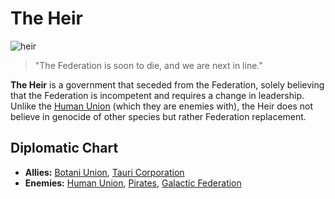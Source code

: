 # The Heir

![heir](/images/flags/heir.png)

> "The Federation is soon to die, and we are next in line."

**The Heir** is a government that seceded from the Federation, solely believing that the Federation is incompetent and requires a change in leadership. Unlike the [Human Union](human_union) (which they are enemies with), the Heir does not believe in genocide of other species but rather Federation replacement.

## Diplomatic Chart

- **Allies:** [Botani Union](../organization/botani.md), [Tauri Corporation](../companies/tauri.md)
- **Enemies:** [Human Union](../organization/human_union.md), [Pirates](../organization/human_union.md), [Galactic Federation](federation)
